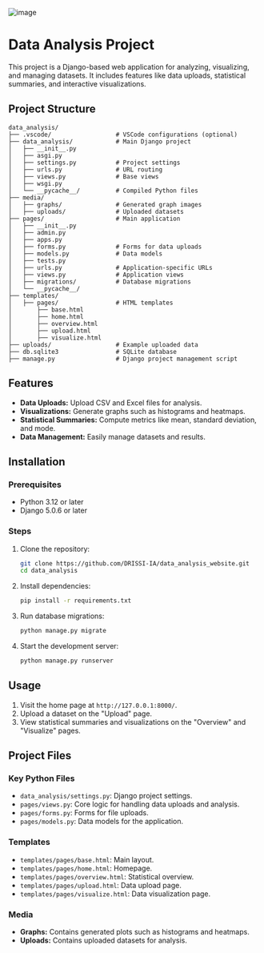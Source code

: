 ![image](https://github.com/user-attachments/assets/41d37864-cbd2-4f66-a66f-d4dbbcb2651e)

# Data Analysis Project

This project is a Django-based web application for analyzing, visualizing, and managing datasets. It includes features like data uploads, statistical summaries, and interactive visualizations.

## Project Structure

```
data_analysis/
├── .vscode/                  # VSCode configurations (optional)
├── data_analysis/            # Main Django project
│   ├── __init__.py
│   ├── asgi.py
│   ├── settings.py           # Project settings
│   ├── urls.py               # URL routing
│   ├── views.py              # Base views
│   ├── wsgi.py
│   └── __pycache__/          # Compiled Python files
├── media/
│   ├── graphs/               # Generated graph images
│   ├── uploads/              # Uploaded datasets
├── pages/                    # Main application
│   ├── __init__.py
│   ├── admin.py
│   ├── apps.py
│   ├── forms.py              # Forms for data uploads
│   ├── models.py             # Data models
│   ├── tests.py
│   ├── urls.py               # Application-specific URLs
│   ├── views.py              # Application views
│   ├── migrations/           # Database migrations
│   └── __pycache__/
├── templates/
│   ├── pages/                # HTML templates
│       ├── base.html
│       ├── home.html
│       ├── overview.html
│       ├── upload.html
│       ├── visualize.html
├── uploads/                  # Example uploaded data
├── db.sqlite3                # SQLite database
├── manage.py                 # Django project management script
```

## Features

- **Data Uploads:** Upload CSV and Excel files for analysis.
- **Visualizations:** Generate graphs such as histograms and heatmaps.
- **Statistical Summaries:** Compute metrics like mean, standard deviation, and mode.
- **Data Management:** Easily manage datasets and results.

## Installation

### Prerequisites
- Python 3.12 or later
- Django 5.0.6 or later

### Steps
1. Clone the repository:
   ```bash
   git clone https://github.com/DRISSI-IA/data_analysis_website.git
   cd data_analysis
   ```
2. Install dependencies:
   ```bash
   pip install -r requirements.txt
   ```
3. Run database migrations:
   ```bash
   python manage.py migrate
   ```
4. Start the development server:
   ```bash
   python manage.py runserver
   ```

## Usage

1. Visit the home page at `http://127.0.0.1:8000/`.
2. Upload a dataset on the "Upload" page.
3. View statistical summaries and visualizations on the "Overview" and "Visualize" pages.

## Project Files

### Key Python Files
- `data_analysis/settings.py`: Django project settings.
- `pages/views.py`: Core logic for handling data uploads and analysis.
- `pages/forms.py`: Forms for file uploads.
- `pages/models.py`: Data models for the application.

### Templates
- `templates/pages/base.html`: Main layout.
- `templates/pages/home.html`: Homepage.
- `templates/pages/overview.html`: Statistical overview.
- `templates/pages/upload.html`: Data upload page.
- `templates/pages/visualize.html`: Data visualization page.

### Media
- **Graphs:** Contains generated plots such as histograms and heatmaps.
- **Uploads:** Contains uploaded datasets for analysis.
